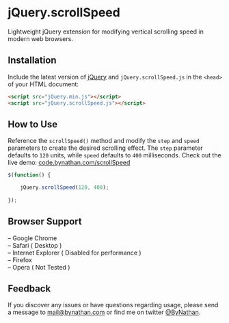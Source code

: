 # jQuery.scrollSpeed
Lightweight jQuery extension for modifying vertical scrolling speed in modern web browsers.

## Installation
Include the latest version of [jQuery](http://jquery.com/download) and `jQuery.scrollSpeed.js` in the `<head>` of your HTML document:
```html
<script src="jQuery.min.js"></script>  
<script src="jQuery.scrollSpeed.js"></script>
```
## How to Use
Reference the `scrollSpeed()` method and modify the `step` and `speed` parameters to create the desired scrolling effect. The `step` parameter defaults to `120` units, while `speed` defaults to `400` milliseconds. Check out the live demo: [code.bynathan.com/scrollSpeed](http://code.bynathan.com/scrollSpeed)

```javascript
$(function() {  

    jQuery.scrollSpeed(120, 400);
    
});
```  

## Browser Support
– Google Chrome  
– Safari ( Desktop )  
– Internet Explorer ( Disabled for performance )  
– Firefox  
– Opera ( Not Tested )

## Feedback
If you discover any issues or have questions regarding usage, please send a message to [mail@bynathan.com](mailto:mail@bynathan.com) or find me on twitter [@ByNathan](http://twitter.com/ByNathan).